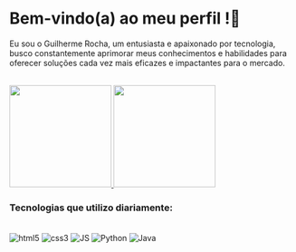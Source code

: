 <h1>Bem-vindo(a) ao meu perfil !🙂</h1>

<p>
  Eu sou o Guilherme Rocha, um entusiasta e apaixonado por tecnologia, busco constantemente aprimorar meus conhecimentos e habilidades para oferecer soluções cada vez mais eficazes e impactantes para o mercado.
</p>

<br>

<div>
  <a href="https://github.com/guirtds">
    <img height="180em" src="https://github-readme-stats.vercel.app/api?username=guirtds&show_icons=true&theme=github_dark">
  </a>
  <a href="https://github.com/guirtds">
    <img height="180em" src="https://github-readme-stats.vercel.app/api/top-langs/?username=guirtds&theme=github_dark&layout=compact">
  </a>
</div>
  
<h3 align="left">Tecnologias que utilizo diariamente:</h3>

<div style="display: inline_block">
<br>
<img align="center" alt="html5" src="https://img.shields.io/badge/HTML5-E34F26?style=for-the-badge&logo=html5&logoColor=white">
<img align="center" alt="css3" src="https://img.shields.io/badge/CSS3-1572B6?style=for-the-badge&logo=css3&logoColor=white">
<img align="center" alt="JS" src="https://img.shields.io/badge/JavaScript-323330?style=for-the-badge&logo=javascript&logoColor=F7DF1E">
<img align="center" alt="Python" src="https://img.shields.io/badge/Python-14354C?style=for-the-badge&logo=python&logoColor=white">
<img align="center" alt="Java" src="https://img.shields.io/badge/Java-ED8B00?style=for-the-badge&logo=openjdk&logoColor=white">
</div>
